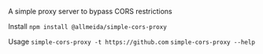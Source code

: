 A simple proxy server to bypass CORS restrictions

Install
`npm install @allmeida/simple-cors-proxy`

Usage
`simple-cors-proxy -t https://github.com`
`simple-cors-proxy --help`
